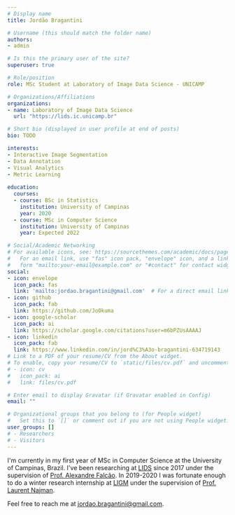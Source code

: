 ```yaml
---
# Display name
title: Jordão Bragantini

# Username (this should match the folder name)
authors:
- admin

# Is this the primary user of the site?
superuser: true

# Role/position
role: MSc Student at Laboratory of Image Data Science - UNICAMP 

# Organizations/Affiliations
organizations:
- name: Laboratory of Image Data Science 
  url: "https://lids.ic.unicamp.br"

# Short bio (displayed in user profile at end of posts)
bio: TODO

interests:
- Interactive Image Segmentation
- Data Annotation
- Visual Analytics
- Metric Learning
 
education:
  courses:
  - course: BSc in Statistics 
    institution: University of Campinas
    year: 2020
  - course: MSc in Computer Science 
    institution: University of Campinas
    year: Expected 2022

# Social/Academic Networking
# For available icons, see: https://sourcethemes.com/academic/docs/page-builder/#icons
#   For an email link, use "fas" icon pack, "envelope" icon, and a link in the
#   form "mailto:your-email@example.com" or "#contact" for contact widget.
social:
- icon: envelope
  icon_pack: fas
  link: 'mailto:jordao.bragantini@gmail.com'  # For a direct email link, use "mailto:test@example.org".
- icon: github
  icon_pack: fab
  link: https://github.com/JoOkuma
- icon: google-scholar
  icon_pack: ai
  link: https://scholar.google.com/citations?user=m6bPZUsAAAAJ
- icon: linkedin
  icon_pack: fab
  link: https://www.linkedin.com/in/jord%C3%A3o-bragantini-634719143
# Link to a PDF of your resume/CV from the About widget.
# To enable, copy your resume/CV to `static/files/cv.pdf` and uncomment the lines below.
# - icon: cv
#   icon_pack: ai
#   link: files/cv.pdf

# Enter email to display Gravatar (if Gravatar enabled in Config)
email: ""

# Organizational groups that you belong to (for People widget)
#   Set this to `[]` or comment out if you are not using People widget.
user_groups: []
# - Researchers
# - Visitors
---
```


I'm currently in my first year of MSc in Computer Science at the University of Campinas, Brazil. I've been researching at [LIDS](https://lids.ic.unicamp.br/) since 2017 under the supervision of [Prof. Alexandre Falcão](https://scholar.google.com/citations?user=HTFEUaUAAAAJ). In 2019-2020 I was fortunate enough to do a winter research internship at [LIGM](http://ligm.u-pem.fr/) under the supervision of [Prof. Laurent Najman](https://scholar.google.com/citations?user=j-2_cT0AAAAJ).

Feel free to reach me at [jordao.bragantini@gmail.com](mailto:jordao.bragantini@gmail.com).
